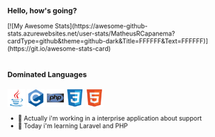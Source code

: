 ### Hello, how's going?
<div></div>
[![My Awesome Stats](https://awesome-github-stats.azurewebsites.net/user-stats/MatheusRCapanema?cardType=github&theme=github-dark&Title=FFFFFF&Text=FFFFFF)](https://git.io/awesome-stats-card)


<div style="display: inline_block"><br>
  <h3>Dominated Languages<h3>
  <img align="center" alt="Mkvl-JS" height="40" width="40" src="https://github.com/devicons/devicon/blob/master/icons/java/java-original.svg">
  <img align="center" alt="Mkvl-C" height="40" width="40" src="https://github.com/devicons/devicon/blob/master/icons/c/c-original.svg"> 
  <img align="center" alt="Mkvl-PHP" height="40" width="40" src="https://github.com/devicons/devicon/blob/master/icons/php/php-original.svg">
  <img align="center" alt="Mkvl-CSS" height="40" width="40" src="https://github.com/devicons/devicon/blob/master/icons/css3/css3-original.svg">
  <img align="center" alt="Mkvl-HTML" height="40" width="40" src="https://github.com/devicons/devicon/blob/master/icons/html5/html5-original.svg">
  
  
</div>


- 🔭 Actually i'm working in a interprise application about support
- 🌱 Today i'm learning Laravel and PHP


